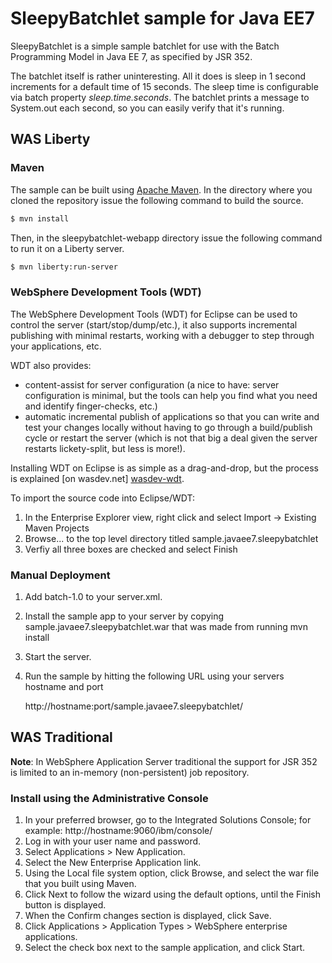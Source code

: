 # SleepyBatchlet sample for Java EE7

SleepyBatchlet is a simple sample batchlet for use with the Batch Programming Model in Java EE 7, as specified by JSR 352.

The batchlet itself is rather uninteresting. All it does is sleep in 1 second increments for a default time of 15 seconds.  The sleep time is configurable via batch property *sleep.time.seconds*.  The batchlet prints a message to System.out each second, so you can easily verify that it's running.

## WAS Liberty

### Maven

The sample can be built using [Apache Maven](http://maven.apache.org/).  In the directory where you cloned the repository issue the following command to build the source.

```bash
$ mvn install
```

Then, in the sleepybatchlet-webapp directory issue the following command to run it on a Liberty server.

```bash
$ mvn liberty:run-server
```

### WebSphere Development Tools (WDT)

The WebSphere Development Tools (WDT) for Eclipse can be used to control the server (start/stop/dump/etc.), it also supports incremental publishing with minimal restarts, working with a debugger to step through your applications, etc.

WDT also provides:

* content-assist for server configuration (a nice to have: server configuration is minimal, but the tools can help you find what you need and identify finger-checks, etc.)
* automatic incremental publish of applications so that you can write and test your changes locally without having to go through a build/publish cycle or restart the server (which is not that big a deal given the server restarts lickety-split, but less is more!).

Installing WDT on Eclipse is as simple as a drag-and-drop, but the process is explained [on wasdev.net] [wasdev-wdt].

[wasdev-wdt]: https://developer.ibm.com/wasdev/downloads/liberty-profile-using-eclipse/

To import the source code into Eclipse/WDT:

1. In the Enterprise Explorer view, right click and select Import -> Existing Maven Projects
2. Browse... to the top level directory titled sample.javaee7.sleepybatchlet
3. Verfiy all three boxes are checked and select Finish


### Manual Deployment


1. Add batch-1.0 to your server.xml.

2. Install the sample app to your server by copying sample.javaee7.sleepybatchlet.war that was made from running mvn install

3. Start the server.

4. Run the sample by hitting the following URL using your servers hostname and port

    http://hostname:port/sample.javaee7.sleepybatchlet/


## WAS Traditional

**Note**: In WebSphere Application Server traditional the support for JSR 352 is limited to an in-memory (non-persistent) job repository.

### Install using the Administrative Console
1. In your preferred browser, go to the Integrated Solutions Console; for example: http://hostname:9060/ibm/console/ 
2. Log in with your user name and password. 
3. Select Applications > New Application. 
4. Select the New Enterprise Application link. 
5. Using the Local file system option, click Browse, and select the war file that you built using Maven. 
6. Click Next to follow the wizard using the default options, until the Finish button is displayed. 
7. When the Confirm changes section is displayed, click Save. 
8. Click Applications > Application Types > WebSphere enterprise applications. 
9. Select the check box next to the sample application, and click Start.

```
